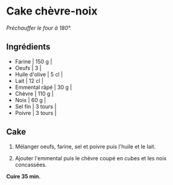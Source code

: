 # Cake chèvre-noix

_Préchauffer le four à 180°._

## Ingrédients

- Farine | 150 g |
- Oeufs | 3 |
- Huile d'olive | 5 cl |
- Lait | 12 cl |
- Emmental râpé | 30 g |
- Chèvre | 110 g |
- Noix | 60 g |
- Sel fin | 3 tours |
- Poivre | 3 tours |

## Cake

1. Mélanger oeufs, farine, sel et poivre puis l'huile et le lait.

2. Ajouter l'emmental puis le chèvre coupé en cubes et les noix concassées.

**Cuire 35 min.**
